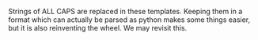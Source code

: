 Strings of ALL CAPS are replaced in these templates.
Keeping them in a format which can actually be parsed as python
makes some things easier, but it is also reinventing the wheel.
We may revisit this.

